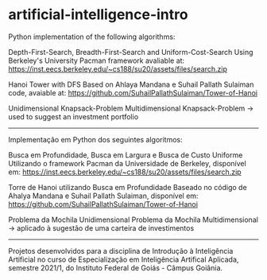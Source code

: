 # artificial-intelligence-intro

Python implementation of the following algorithms:

Depth-First-Search, Breadth-First-Search and Uniform-Cost-Search
Using Berkeley's University Pacman framework avaliable at: https://inst.eecs.berkeley.edu/~cs188/su20/assets/files/search.zip

Hanoi Tower with DFS
Based on Ahlaya Mandana e Suhail Pallath Sulaiman code, avaiable at: https://github.com/SuhailPallathSulaiman/Tower-of-Hanoi

Unidimensional Knapsack-Problem
Multidimensional Knapsack-Problem -> used to suggest an investment portfolio

---

Implementação em Python dos seguintes algoritmos:

Busca em Profundidade, Busca em Largura e Busca de Custo Uniforme
Utilizando o framework Pacman da Universidade de Berkeley, disponível em: https://inst.eecs.berkeley.edu/~cs188/su20/assets/files/search.zip

Torre de Hanoi utilizando Busca em Profundidade
Baseado no código de Ahalya Mandana e Suhail Pallath Sulaiman, disponível em: https://github.com/SuhailPallathSulaiman/Tower-of-Hanoi

Problema da Mochila Unidimensional
Problema da Mochila Multidimensional -> aplicado à sugestão de uma carteira de investimentos

---

Projetos desenvolvidos para a disciplina de Introdução à Inteligência Artificial no curso de Especialização em Inteligência Artifical Aplicada, semestre 2021/1, do Instituto Federal de Goiás - Câmpus Goiânia.

